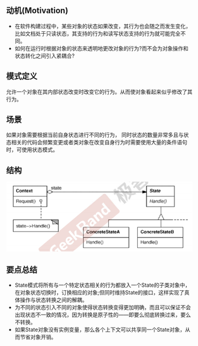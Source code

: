 ## 动机(Motivation)

* 在软件构建过程中，某些对象的状态如果改变，其行为也会随之而发生变化，比如文档处于只读状态，其支持的行为和读写状态支持的行为就可能完全不同。
* 如何在运行时根据对象的状态来透明地更改对象的行为?而不会为对象操作和状态转化之间引入紧耦合?

## 模式定义

允许一个对象在其内部状态改变时改变它的行为。从而使对象看起来似乎修改了其行为。

## 场景

如果对象需要根据当前自身状态进行不同的行为， 同时状态的数量非常多且与状态相关的代码会频繁变更或者类对象在改变自身行为时需要使用大量的条件语句时，可使用状态模式。

## 结构

![img](../../image/State.png)

## 要点总结

* State模式将所有与一个特定状态相关的行为都放入一个State的子类对象中，在对象状态切换时，订换相应的对象;但同时维持State的接口，这样实现了真体操作与状态转换之间的解耦。
* 为不同的状态引入不同的对象使得状态转换变得更加明确，而且可以保证不会出现状态不一致的情况，因为转换是原子性的——即要么彻底转换过来，要么不转换。
* 如果State对象没有实例变量，那么各个上下文可以共享同一个State对象，从而节省对象开销。
